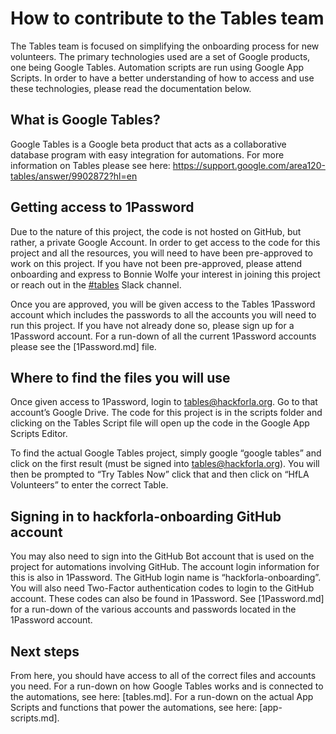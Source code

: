 # How to contribute to the Tables team

The Tables team is focused on simplifying the onboarding process for new volunteers. The primary technologies used are a set of Google products, one being Google Tables. Automation scripts are run using Google App Scripts. In order to have a better understanding of how to access and use these technologies, please read the documentation below.

## What is Google Tables?

Google Tables is a Google beta product that acts as a collaborative database program with easy integration for automations. For more information on Tables please see here: https://support.google.com/area120-tables/answer/9902872?hl=en

## Getting access to 1Password

Due to the nature of this project, the code is not hosted on GitHub, but rather, a private Google Account. In order to get access to the code for this project and all the resources, you will need to have been pre-approved to work on this project. If you have not been pre-approved, please attend onboarding and express to Bonnie Wolfe your interest in joining this project or reach out in the [#tables](https://app.slack.com/client/T04502KQX/C02LPQXUWJ0) Slack channel.

Once you are approved, you will be given access to the Tables 1Password account which includes the passwords to all the accounts you will need to run this project. If you have not already done so, please sign up for a 1Password account. For a run-down of all the current 1Password accounts please see the [1Password.md] file.

## Where to find the files you will use

Once given access to 1Password, login to tables@hackforla.org. Go to that account’s Google Drive. The code for this project is in the scripts folder and clicking on the Tables Script file will open up the code in the Google App Scripts Editor.

To find the actual Google Tables project, simply google “google tables” and click on the first result (must be signed into tables@hackforla.org). You will then be prompted to “Try Tables Now” click that and then click on “HfLA Volunteers” to enter the correct Table.

## Signing in to hackforla-onboarding GitHub account

You may also need to sign into the GitHub Bot account that is used on the project for automations involving GitHub. The account login information for this is also in 1Password. The GitHub login name is “hackforla-onboarding”. You will also need Two-Factor authentication codes to login to the GitHub account. These codes can also be found in 1Password. See [1Password.md] for a run-down of the various accounts and passwords located in the 1Password account.

## Next steps

From here, you should have access to all of the correct files and accounts you need. For a run-down on how Google Tables works and is connected to the automations, see here: [tables.md]. For a run-down on the actual App Scripts and functions that power the automations, see here: [app-scripts.md].
